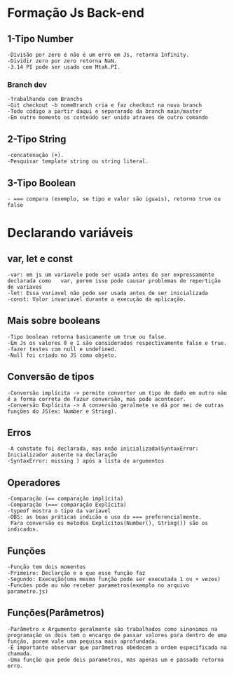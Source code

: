 # Formação Js Back-end

## 1-Tipo  Number
    -Divisão por zero é não é um erro em Js, retorna Infinity.
    -Dividir zero por zero retorna NaN.
    -3.14 PI pode ser usado com Mtah.PI.
    
### Branch dev
    -Trabalhando com Branchs
    -Git checkout -b nomeBranch cria e faz checkout na nova branch
    -Todo código a partir daqui e separarado da branch main/master
    -Em outro momento os conteúdo ser unido atraves de outro comando
## 2-Tipo String
    -concatenação (+).
    -Pesquisar template string ou string literal.
## 3-Tipo Boolean
    - === compara (exemplo, se tipo e valor são iguais), retorno true ou false
# Declarando variáveis

## var, let e const
    -var: em js um variavele pode ser usada antes de ser expressamente declarada como   var, porem isso pode causar problemas de repertição de variaves
    -let: Essa variavel não pode ser usada antes de ser inicializada
    -const: Valor invariavel durante a execução da aplicação.
## Mais sobre booleans
    -Tipo boolean retorna basicamente um true ou false. 
    -Em Js os valores 0 e 1 são considerados respectivamente false e true.
    -fazer testes com null e undefined.
    -Null foi criado no JS como objeto.

## Conversão de tipos
    -Conversão implícita -> permite converter um tipo de dado em outro não é a forma correta de fazer conversão, mas pode acontecer.
    -Conversão Explícita -> A conversão geralmete se dá por mei de outras funções do JS(ex: Number e String).

## Erros
    -A constate foi declarada, mas nnão inicializada(SyntaxError: Inicializador ausente na declaração
    -SyntaxError: missing ) após a lista de argumentos

## Operadores
    -Comparação (== comparação implícita) 
    -Comparação (=== comparação Explícita)
    -typeof mostra o tipo da variavel
    -OBS: as boas práticas indicão o uso do === preferencialmente.
     Para conversão os metodos Explícitos(Number(), String()) são os indicados.
## Funções
    -Função tem dois momentos 
    -Primeiro: Declarção e o que esse função faz
    -Segundo: Execução(uma mesma função pode ser executada 1 ou + vezes)
    -Funcões pode ou não receber parametros(exemplo no arquivo parametro.js)
## Funções(Parâmetros)
    -Parâmetro x Argumento geralmente são trabalhados como sinonimos na programação os dois tem o encargo de passar valores para dentro de uma função, porem vale uma pequisa mais aprofundada. 
    -É importante observar que parâmetros obedecem a ordem especificada na chamada.
    -Uma função que pede dois parametros, mas apenas um e passado retorna erro.